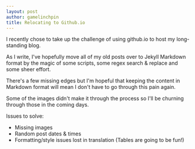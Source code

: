 ```yaml
---
layout: post
author: gamelinchpin
title: Relocating to Github.io
---
```


I recently chose to take up the challenge of using github.io to host my long-standing blog.

As I write, I've hopefully move all of my old posts over to Jekyll Markdown format by the magic of some scripts, some regex search & replace and some sheer effort.

There's a few missing edges but I'm hopeful that keeping the content in Markdown format will mean I don't have to go through this pain again.

Some of the images didn't make it through the process so I'll be churning through those in the coming days.

Issues to solve:
- Missing images
- Random post dates & times
- Formatting/style issues lost in translation (Tables are going to be fun!)
